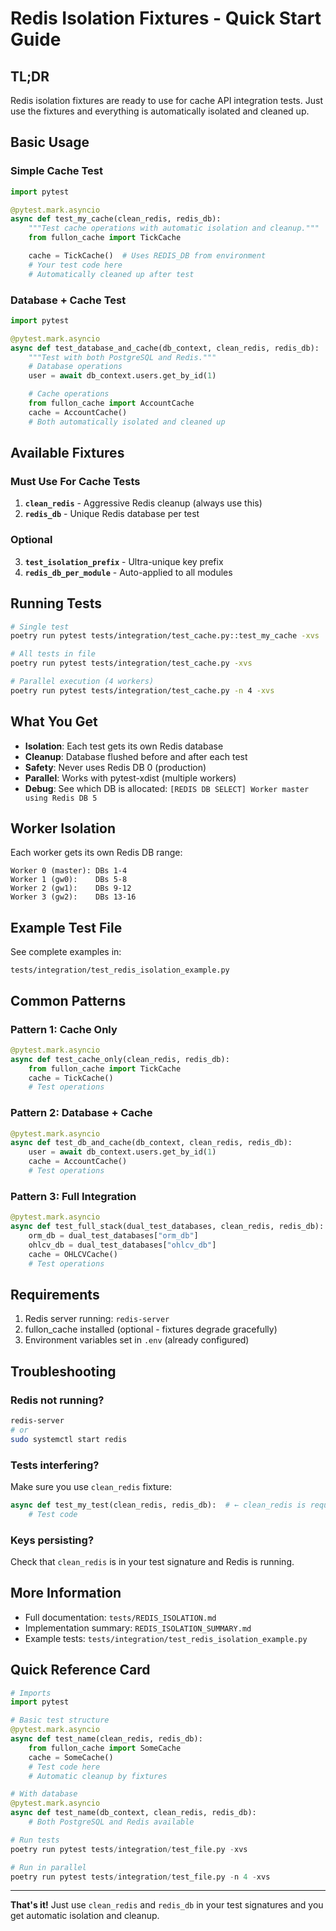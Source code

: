 # Redis Isolation Fixtures - Quick Start Guide

## TL;DR

Redis isolation fixtures are ready to use for cache API integration tests. Just use the fixtures and everything is automatically isolated and cleaned up.

## Basic Usage

### Simple Cache Test

```python
import pytest

@pytest.mark.asyncio
async def test_my_cache(clean_redis, redis_db):
    """Test cache operations with automatic isolation and cleanup."""
    from fullon_cache import TickCache

    cache = TickCache()  # Uses REDIS_DB from environment
    # Your test code here
    # Automatically cleaned up after test
```

### Database + Cache Test

```python
import pytest

@pytest.mark.asyncio
async def test_database_and_cache(db_context, clean_redis, redis_db):
    """Test with both PostgreSQL and Redis."""
    # Database operations
    user = await db_context.users.get_by_id(1)

    # Cache operations
    from fullon_cache import AccountCache
    cache = AccountCache()
    # Both automatically isolated and cleaned up
```

## Available Fixtures

### Must Use For Cache Tests

1. **`clean_redis`** - Aggressive Redis cleanup (always use this)
2. **`redis_db`** - Unique Redis database per test

### Optional

3. **`test_isolation_prefix`** - Ultra-unique key prefix
4. **`redis_db_per_module`** - Auto-applied to all modules

## Running Tests

```bash
# Single test
poetry run pytest tests/integration/test_cache.py::test_my_cache -xvs

# All tests in file
poetry run pytest tests/integration/test_cache.py -xvs

# Parallel execution (4 workers)
poetry run pytest tests/integration/test_cache.py -n 4 -xvs
```

## What You Get

- **Isolation**: Each test gets its own Redis database
- **Cleanup**: Database flushed before and after each test
- **Safety**: Never uses Redis DB 0 (production)
- **Parallel**: Works with pytest-xdist (multiple workers)
- **Debug**: See which DB is allocated: `[REDIS DB SELECT] Worker master using Redis DB 5`

## Worker Isolation

Each worker gets its own Redis DB range:

```
Worker 0 (master): DBs 1-4
Worker 1 (gw0):    DBs 5-8
Worker 2 (gw1):    DBs 9-12
Worker 3 (gw2):    DBs 13-16
```

## Example Test File

See complete examples in:
```
tests/integration/test_redis_isolation_example.py
```

## Common Patterns

### Pattern 1: Cache Only
```python
@pytest.mark.asyncio
async def test_cache_only(clean_redis, redis_db):
    from fullon_cache import TickCache
    cache = TickCache()
    # Test operations
```

### Pattern 2: Database + Cache
```python
@pytest.mark.asyncio
async def test_db_and_cache(db_context, clean_redis, redis_db):
    user = await db_context.users.get_by_id(1)
    cache = AccountCache()
    # Test operations
```

### Pattern 3: Full Integration
```python
@pytest.mark.asyncio
async def test_full_stack(dual_test_databases, clean_redis, redis_db):
    orm_db = dual_test_databases["orm_db"]
    ohlcv_db = dual_test_databases["ohlcv_db"]
    cache = OHLCVCache()
    # Test operations
```

## Requirements

1. Redis server running: `redis-server`
2. fullon_cache installed (optional - fixtures degrade gracefully)
3. Environment variables set in `.env` (already configured)

## Troubleshooting

### Redis not running?
```bash
redis-server
# or
sudo systemctl start redis
```

### Tests interfering?
Make sure you use `clean_redis` fixture:
```python
async def test_my_test(clean_redis, redis_db):  # ← clean_redis is required
    # Test code
```

### Keys persisting?
Check that `clean_redis` is in your test signature and Redis is running.

## More Information

- Full documentation: `tests/REDIS_ISOLATION.md`
- Implementation summary: `REDIS_ISOLATION_SUMMARY.md`
- Example tests: `tests/integration/test_redis_isolation_example.py`

## Quick Reference Card

```python
# Imports
import pytest

# Basic test structure
@pytest.mark.asyncio
async def test_name(clean_redis, redis_db):
    from fullon_cache import SomeCache
    cache = SomeCache()
    # Test code here
    # Automatic cleanup by fixtures

# With database
@pytest.mark.asyncio
async def test_name(db_context, clean_redis, redis_db):
    # Both PostgreSQL and Redis available

# Run tests
poetry run pytest tests/integration/test_file.py -xvs

# Run in parallel
poetry run pytest tests/integration/test_file.py -n 4 -xvs
```

---

**That's it!** Just use `clean_redis` and `redis_db` in your test signatures and you get automatic isolation and cleanup.
